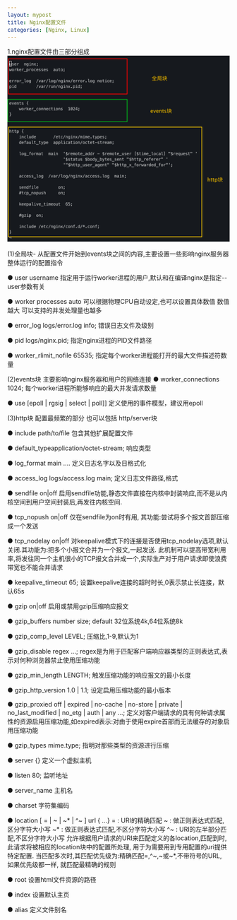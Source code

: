 ```yaml
---
layout: mypost
title: Nginx配置文件
categories: [Nginx, Linux]
---
```


1.nginx配置文件由三部分组成
![img.png](/posts/2019/01/03/img.png)

(1)全局块- 
从配置文件开始到events块之间的内容,主要设置一些影响nginx服务器整体运行的配置指令

● user username
指定用于运行worker进程的用户,默认和在编译nginx是指定--user参数有关

● worker processes auto
可以根据物理CPU自动设定,也可以设置具体数值 数值越大 可以支持的并发处理量也越多

● error_log logs/error.log  info;
错误日志文件及级别

● pid logs/nginx.pid;
指定nginx进程的PID文件路径

● worker_rlimit_nofile 65535;
指定每个worker进程能打开的最大文件描述符数量

(2)events块
主要影响nginx服务器和用户的网络连接
● worker_connections 1024;
每个worker进程所能够响应的最大并发请求数量

● use [epoll | rgsig | select | poll]]
定义使用的事件模型，建议用epoll

(3)http块
配置最频繁的部分 也可以包括 http/server块

● include path/to/file
包含其他扩展配置文件

● default_typeapplication/octet-stream;
响应类型

● log_format main ....
定义日志名字以及日格式化

● access_log logs/access.log  main;
定义日志文件路径,格式

● sendfile on|off
启用sendfile功能,静态文件直接在内核中封装响应,而不是从内核空间到用户空间封装后,再发往内核空间.

● tcp_nopush on|off
仅在sendfile为on时有用, 其功能:尝试将多个报文首部压缩成一个发送

● tcp_nodelay on|off
对keepalive模式下的连接是否使用tcp_nodelay选项,默认关闭.其功能为:把多个小报文合并为一个报文,一起发送. 此机制可以提高带宽利用率,将发往同一个主机很小的TCP报文合并成一个,实际生产对于用户请求即使浪费带宽也不能合并请求

● keepalive_timeout 65;
设置keepalive连接的超时时长,0表示禁止长连接，默认65s

● gzip on|off
启用或禁用gzip压缩响应报文

● gzip_buffers number size;
default 32位系统4k,64位系统8k

● gzip_comp_level LEVEL;
压缩比,1-9,默认为1

● gzip_disable regex ...;
regex是为用于匹配客户端响应器类型的正则表达式,表示对何种浏览器禁止使用压缩功能

● gzip_min_length LENGTH;
触发压缩功能的响应报文的最小长度

● gzip_http_version 1.0 | 1.1;
设定启用压缩功能的最小版本

● gzip_proxied off | expired | no-cache | no-store | private | no_last_modified | no_etg | auth | any ...;
定义对客户端请求的具有何种请求属性的资源启用压缩功能,如expired表示:对由于使用expire首部而无法缓存的对象启用压缩功能

● gzip_types mime.type;
指明对那些类型的资源进行压缩

● server {}
定义一个虚拟主机

● listen 80;
监听地址

● server_name
主机名

● charset
字符集编码

●  location [ = | ~ | ~* | ^~ ] url { ...}
= : URI的精确匹配
~ : 做正则表达式匹配,区分字符大小写
~* : 做正则表达式匹配,不区分字符大小写
^~ : URI的左半部分匹配,不区分字符大小写
允许根据用户请求的URI来匹配定义的各location,匹配到时, 此请求将被相应的location块中的配置所处理, 用于为需要用到专用配置的uri提供特定配置.
当匹配多次时,其匹配优先级为:精确匹配=,^~,~或~*,不带符号的URL, 如果优先级都一样, 就匹配最精确的规则

● root
设置html文件资源的路径

● index
设置默认主页

● alias
定义文件别名
